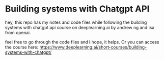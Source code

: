 # Building systems with Chatgpt API

hey, this repo has my notes and code files while following the building systems with chatgpt api course on deeplearning.ai by andrew ng and isa from openai. 

feel free to go through the code files and i hope, it helps. Or you can access the course here: https://www.deeplearning.ai/short-courses/building-systems-with-chatgpt/
